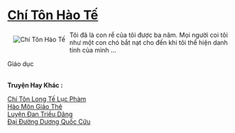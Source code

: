 <a href="https://truyentiki.com/chi-ton-hao-te.33946/" title="Chí Tôn Hào Tế"><h1>Chí Tôn Hào Tế</h1></a><div style="display:table"><img align="right" style="float: left; padding: 10px;" src="https://truyentiki.com/a/img/str/src/33946.jpg" alt="Chí Tôn Hào Tế">Tôi đã là con rể của tôi được ba năm. Mọi người coi tôi như một con chó bắt nạt cho đến khi tôi thể hiện danh tính của mình ... <p></p> Giáo dục</div><p><br><b>Truyện Hay Khác :</b></p><a href="https://truyentiki.com/chi-ton-long-te-luc-pham.33945/" alt="Chí Tôn Long Tế Lục Phàm">Chí Tôn Long Tế Lục Phàm</a><br/><a href="https://medium.com/@hoangminhquan16819844/h%C3%A0o-m%C3%B4n-gi%E1%BA%A3o-th%C3%AA-7c2460479530" alt="Hào Môn Giảo Thê">Hào Môn Giảo Thê</a><br/><a href="https://github.com/nownovels/top500/tree/master/truyenhay/33616/" alt="Luyện Đan Triều Dâng">Luyện Đan Triều Dâng</a><br/><a href="https://github.com/nownovels/top500/tree/master/truyenhay/33779/" alt="Đại Đường Dương Quốc Cữu">Đại Đường Dương Quốc Cữu</a><br/>